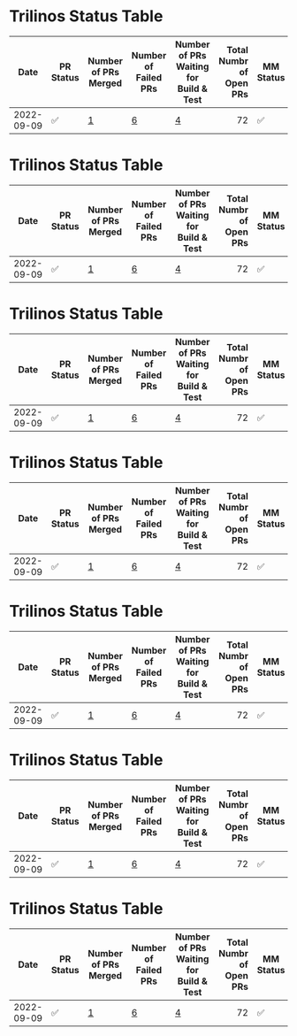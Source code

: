 # Trilinos Status Table
|   Date   |    PR Status     |                                                               Number of PRs Merged                                                               |                                                                        Number of Failed PRs                                                                         |                                                                    Number of PRs Waiting for Build & Test                                                                     |Total Numbr of Open PRs|    MM Status     |                                                        Number of Successful Master Merges                                                        |                                 Jira Ticket #                                  |
|----------|------------------|--------------------------------------------------------------------------------------------------------------------------------------------------|---------------------------------------------------------------------------------------------------------------------------------------------------------------------|-------------------------------------------------------------------------------------------------------------------------------------------------------------------------------|----------------------:|------------------|--------------------------------------------------------------------------------------------------------------------------------------------------|--------------------------------------------------------------------------------|
|2022-09-09|:white_check_mark:|[1](https://github.com/trilinos/Trilinos/pulls?q=is%3Apr+merged%3A2022-09-08T12%3A00%3A00-07%3A00..2022-09-09T12%3A00%3A00-07%3A00+base%3Adevelop)|[6](https://github.com/trilinos/Trilinos/pulls?q=is%3Apr+updated%3A2022-09-08T12%3A00%3A00-07%3A00..2022-09-09T12%3A00%3A00-07%3A00+base%3Adevelop+status%3Afailure+)|[4](https://github.com/trilinos/Trilinos/pulls?q=is%3Apr+is%3Aopen+updated%3A2022-09-08T12%3A00%3A00-07%3A00..2022-09-09T12%3A00%3A00-07%3A00+base%3Adevelop+status%3Apending+)|                     72|:white_check_mark:|[0](https://github.com/trilinos/Trilinos/pulls?q=is%3Apr+merged%3A2022-09-08T12%3A00%3A00-07%3A00..2022-09-09T12%3A00%3A00-07%3A00+base%3Amaster+)|[TrilFrame-435](https://sems-atlassian-son.sandia.gov/jira/browse/TRILFRAME-435)|
# Trilinos Status Table
|   Date   |    PR Status     |                                                               Number of PRs Merged                                                               |                                                                        Number of Failed PRs                                                                         |                                                                    Number of PRs Waiting for Build & Test                                                                     |Total Numbr of Open PRs|    MM Status     |                                                        Number of Successful Master Merges                                                        |                                 Jira Ticket #                                  |
|----------|------------------|--------------------------------------------------------------------------------------------------------------------------------------------------|---------------------------------------------------------------------------------------------------------------------------------------------------------------------|-------------------------------------------------------------------------------------------------------------------------------------------------------------------------------|----------------------:|------------------|--------------------------------------------------------------------------------------------------------------------------------------------------|--------------------------------------------------------------------------------|
|2022-09-09|:white_check_mark:|[1](https://github.com/trilinos/Trilinos/pulls?q=is%3Apr+merged%3A2022-09-08T12%3A00%3A00-07%3A00..2022-09-09T12%3A00%3A00-07%3A00+base%3Adevelop)|[6](https://github.com/trilinos/Trilinos/pulls?q=is%3Apr+updated%3A2022-09-08T12%3A00%3A00-07%3A00..2022-09-09T12%3A00%3A00-07%3A00+base%3Adevelop+status%3Afailure+)|[4](https://github.com/trilinos/Trilinos/pulls?q=is%3Apr+is%3Aopen+updated%3A2022-09-08T12%3A00%3A00-07%3A00..2022-09-09T12%3A00%3A00-07%3A00+base%3Adevelop+status%3Apending+)|                     72|:white_check_mark:|[0](https://github.com/trilinos/Trilinos/pulls?q=is%3Apr+merged%3A2022-09-08T12%3A00%3A00-07%3A00..2022-09-09T12%3A00%3A00-07%3A00+base%3Amaster+)|[TrilFrame-435](https://sems-atlassian-son.sandia.gov/jira/browse/TRILFRAME-435)|
# Trilinos Status Table
|   Date   |    PR Status     |                                                               Number of PRs Merged                                                               |                                                                        Number of Failed PRs                                                                         |                                                                    Number of PRs Waiting for Build & Test                                                                     |Total Numbr of Open PRs|    MM Status     |                                                        Number of Successful Master Merges                                                        |                                 Jira Ticket #                                  |
|----------|------------------|--------------------------------------------------------------------------------------------------------------------------------------------------|---------------------------------------------------------------------------------------------------------------------------------------------------------------------|-------------------------------------------------------------------------------------------------------------------------------------------------------------------------------|----------------------:|------------------|--------------------------------------------------------------------------------------------------------------------------------------------------|--------------------------------------------------------------------------------|
|2022-09-09|:white_check_mark:|[1](https://github.com/trilinos/Trilinos/pulls?q=is%3Apr+merged%3A2022-09-08T12%3A00%3A00-07%3A00..2022-09-09T12%3A00%3A00-07%3A00+base%3Adevelop)|[6](https://github.com/trilinos/Trilinos/pulls?q=is%3Apr+updated%3A2022-09-08T12%3A00%3A00-07%3A00..2022-09-09T12%3A00%3A00-07%3A00+base%3Adevelop+status%3Afailure+)|[4](https://github.com/trilinos/Trilinos/pulls?q=is%3Apr+is%3Aopen+updated%3A2022-09-08T12%3A00%3A00-07%3A00..2022-09-09T12%3A00%3A00-07%3A00+base%3Adevelop+status%3Apending+)|                     72|:white_check_mark:|[0](https://github.com/trilinos/Trilinos/pulls?q=is%3Apr+merged%3A2022-09-08T12%3A00%3A00-07%3A00..2022-09-09T12%3A00%3A00-07%3A00+base%3Amaster+)|[TrilFrame-435](https://sems-atlassian-son.sandia.gov/jira/browse/TRILFRAME-435)|
# Trilinos Status Table
|   Date   |    PR Status     |                                                               Number of PRs Merged                                                               |                                                                        Number of Failed PRs                                                                         |                                                                    Number of PRs Waiting for Build & Test                                                                     |Total Numbr of Open PRs|    MM Status     |                                                        Number of Successful Master Merges                                                        |                                 Jira Ticket #                                  |
|----------|------------------|--------------------------------------------------------------------------------------------------------------------------------------------------|---------------------------------------------------------------------------------------------------------------------------------------------------------------------|-------------------------------------------------------------------------------------------------------------------------------------------------------------------------------|----------------------:|------------------|--------------------------------------------------------------------------------------------------------------------------------------------------|--------------------------------------------------------------------------------|
|2022-09-09|:white_check_mark:|[1](https://github.com/trilinos/Trilinos/pulls?q=is%3Apr+merged%3A2022-09-08T12%3A00%3A00-07%3A00..2022-09-09T12%3A00%3A00-07%3A00+base%3Adevelop)|[6](https://github.com/trilinos/Trilinos/pulls?q=is%3Apr+updated%3A2022-09-08T12%3A00%3A00-07%3A00..2022-09-09T12%3A00%3A00-07%3A00+base%3Adevelop+status%3Afailure+)|[4](https://github.com/trilinos/Trilinos/pulls?q=is%3Apr+is%3Aopen+updated%3A2022-09-08T12%3A00%3A00-07%3A00..2022-09-09T12%3A00%3A00-07%3A00+base%3Adevelop+status%3Apending+)|                     72|:white_check_mark:|[0](https://github.com/trilinos/Trilinos/pulls?q=is%3Apr+merged%3A2022-09-08T12%3A00%3A00-07%3A00..2022-09-09T12%3A00%3A00-07%3A00+base%3Amaster+)|[TrilFrame-435](https://sems-atlassian-son.sandia.gov/jira/browse/TRILFRAME-435)|
# Trilinos Status Table
|   Date   |    PR Status     |                                                               Number of PRs Merged                                                               |                                                                        Number of Failed PRs                                                                         |                                                                    Number of PRs Waiting for Build & Test                                                                     |Total Numbr of Open PRs|    MM Status     |                                                        Number of Successful Master Merges                                                        |                                 Jira Ticket #                                  |
|----------|------------------|--------------------------------------------------------------------------------------------------------------------------------------------------|---------------------------------------------------------------------------------------------------------------------------------------------------------------------|-------------------------------------------------------------------------------------------------------------------------------------------------------------------------------|----------------------:|------------------|--------------------------------------------------------------------------------------------------------------------------------------------------|--------------------------------------------------------------------------------|
|2022-09-09|:white_check_mark:|[1](https://github.com/trilinos/Trilinos/pulls?q=is%3Apr+merged%3A2022-09-08T12%3A00%3A00-07%3A00..2022-09-09T12%3A00%3A00-07%3A00+base%3Adevelop)|[6](https://github.com/trilinos/Trilinos/pulls?q=is%3Apr+updated%3A2022-09-08T12%3A00%3A00-07%3A00..2022-09-09T12%3A00%3A00-07%3A00+base%3Adevelop+status%3Afailure+)|[4](https://github.com/trilinos/Trilinos/pulls?q=is%3Apr+is%3Aopen+updated%3A2022-09-08T12%3A00%3A00-07%3A00..2022-09-09T12%3A00%3A00-07%3A00+base%3Adevelop+status%3Apending+)|                     72|:white_check_mark:|[0](https://github.com/trilinos/Trilinos/pulls?q=is%3Apr+merged%3A2022-09-08T12%3A00%3A00-07%3A00..2022-09-09T12%3A00%3A00-07%3A00+base%3Amaster+)|[TrilFrame-435](https://sems-atlassian-son.sandia.gov/jira/browse/TRILFRAME-435)|
# Trilinos Status Table
|   Date   |    PR Status     |                                                               Number of PRs Merged                                                               |                                                                        Number of Failed PRs                                                                         |                                                                    Number of PRs Waiting for Build & Test                                                                     |Total Numbr of Open PRs|    MM Status     |                                                        Number of Successful Master Merges                                                        |                                 Jira Ticket #                                  |
|----------|------------------|--------------------------------------------------------------------------------------------------------------------------------------------------|---------------------------------------------------------------------------------------------------------------------------------------------------------------------|-------------------------------------------------------------------------------------------------------------------------------------------------------------------------------|----------------------:|------------------|--------------------------------------------------------------------------------------------------------------------------------------------------|--------------------------------------------------------------------------------|
|2022-09-09|:white_check_mark:|[1](https://github.com/trilinos/Trilinos/pulls?q=is%3Apr+merged%3A2022-09-08T12%3A00%3A00-07%3A00..2022-09-09T12%3A00%3A00-07%3A00+base%3Adevelop)|[6](https://github.com/trilinos/Trilinos/pulls?q=is%3Apr+updated%3A2022-09-08T12%3A00%3A00-07%3A00..2022-09-09T12%3A00%3A00-07%3A00+base%3Adevelop+status%3Afailure+)|[4](https://github.com/trilinos/Trilinos/pulls?q=is%3Apr+is%3Aopen+updated%3A2022-09-08T12%3A00%3A00-07%3A00..2022-09-09T12%3A00%3A00-07%3A00+base%3Adevelop+status%3Apending+)|                     72|:white_check_mark:|[0](https://github.com/trilinos/Trilinos/pulls?q=is%3Apr+merged%3A2022-09-08T12%3A00%3A00-07%3A00..2022-09-09T12%3A00%3A00-07%3A00+base%3Amaster+)|[TrilFrame-435](https://sems-atlassian-son.sandia.gov/jira/browse/TRILFRAME-435)|
# Trilinos Status Table
|   Date   |    PR Status     |                                                               Number of PRs Merged                                                               |                                                                        Number of Failed PRs                                                                         |                                                                    Number of PRs Waiting for Build & Test                                                                     |Total Numbr of Open PRs|    MM Status     |                                                        Number of Successful Master Merges                                                        |                                 Jira Ticket #                                  |
|----------|------------------|--------------------------------------------------------------------------------------------------------------------------------------------------|---------------------------------------------------------------------------------------------------------------------------------------------------------------------|-------------------------------------------------------------------------------------------------------------------------------------------------------------------------------|----------------------:|------------------|--------------------------------------------------------------------------------------------------------------------------------------------------|--------------------------------------------------------------------------------|
|2022-09-09|:white_check_mark:|[1](https://github.com/trilinos/Trilinos/pulls?q=is%3Apr+merged%3A2022-09-08T12%3A00%3A00-07%3A00..2022-09-09T12%3A00%3A00-07%3A00+base%3Adevelop)|[6](https://github.com/trilinos/Trilinos/pulls?q=is%3Apr+updated%3A2022-09-08T12%3A00%3A00-07%3A00..2022-09-09T12%3A00%3A00-07%3A00+base%3Adevelop+status%3Afailure+)|[4](https://github.com/trilinos/Trilinos/pulls?q=is%3Apr+is%3Aopen+updated%3A2022-09-08T12%3A00%3A00-07%3A00..2022-09-09T12%3A00%3A00-07%3A00+base%3Adevelop+status%3Apending+)|                     72|:white_check_mark:|[0](https://github.com/trilinos/Trilinos/pulls?q=is%3Apr+merged%3A2022-09-08T12%3A00%3A00-07%3A00..2022-09-09T12%3A00%3A00-07%3A00+base%3Amaster+)|[TrilFrame-435](https://sems-atlassian-son.sandia.gov/jira/browse/TRILFRAME-435)|
